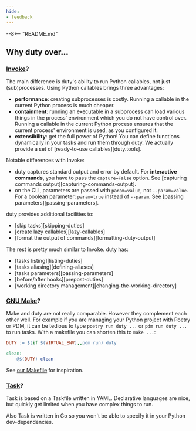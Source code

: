 ```yaml
---
hide:
- feedback
---
```


--8<-- "README.md"

## Why duty over...

### [Invoke](https://www.pyinvoke.org/)?

The main difference is duty's ability to run Python callables,
not just (sub)processes. Using Python callables brings three advantages:

- **performance**: creating subprocesses is costly. Running a callable
    in the current Python process is much cheaper.
- **containment**: running an executable in a subprocess can load
    various things in the process' environment which you do not
    have control over. Running a callable in the current Python
    process ensures that the current process' environment is used,
    as you configured it.
- **extensibility**: get the full power of Python! You can define
    functions dynamically in your tasks and run them through duty.
    We actually provide a set of [ready-to-use callables][duty.tools].

Notable differences with Invoke:

- duty captures standard output and error by default.
    For **interactive commands**, you have to pass the `capture=False` option.
    See [capturing commands output][capturing-commands-output].
- on the CLI, parameters are passed with `param=value`, not `--param=value`.
    For a boolean parameter: `param=true` instead of `--param`.
    See [passing parameters][passing-parameters].

duty provides additional facilities to:

- [skip tasks][skipping-duties]
- [create lazy callables][lazy-callables]
- [format the output of commands][formatting-duty-output]

The rest is pretty much similar to Invoke. duty has:

- [tasks listing][listing-duties]
- [tasks aliasing][defining-aliases]
- [tasks parameters][passing-parameters]
- [before/after hooks][prepost-duties]
- [working directory management][changing-the-working-directory]

### [GNU Make](https://www.gnu.org/software/make/)?

Make and duty are not really comparable.
However they complement each other well.
For example if you are managing your Python project
with Poetry or PDM, it can be tedious to type
`poetry run duty ...` or `pdm run duty ...` to run tasks.
With a makefile you can shorten this to `make ...`:

```makefile
DUTY := $(if $(VIRTUAL_ENV),,pdm run) duty

clean:
	@$(DUTY) clean
```

See [our Makefile](https://github.com/pawamoy/duty/blob/main/Makefile)
for inspiration.

### [Task](https://taskfile.dev/)?

Task is based on a Taskfile written in YAML.
Declarative languages are nice, but quickly get limited
when you have complex things to run.

Also Task is written in Go so you won't be able to specify
it in your Python dev-dependencies.
